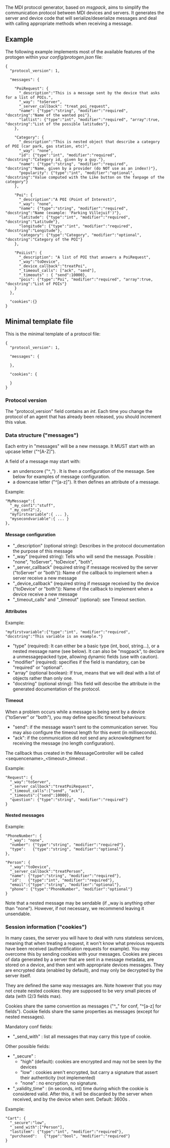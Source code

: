 
The MDI protocol generator, based on *msgpack*, aims to simplify the communication protocol between MDI devices and servers. It generates the server and device code that will serialize/deserialize messages and deal with calling appropriate methods when receiving a message.

## Example

The following example implements most of the available features of the protogen within your *config/protogen.json* file:

    {
      "protocol_version": 1,

      "messages": {

        "PoiRequest": {
          "_description":"This is a message sent by the device that asks for a list of POIs.",
          "_way": "toServer",
          "_server_callback": "treat_poi_request",
          "name": {"type":"string", "modifier":"required", "docstring":"Name of the wanted poi"},
          "latlist": {"type":"int", "modifier":"required", "array":true, "docstring":"List of the possible latitudes"},
        },

        "Category": {
          "_description":"This is nested object that describe a category of POI (car park, gas station, etc)",
          "_way": "none",
          "id": {"type":"int", "modifier":"required", "docstring":"Category id, given by a guy."},
          "name": {"type":"string", "modifier":"required", "docstring":"Name, given by a provider (do NOT use as an index!)"},
          "popularity": {"type":"int", "modifier":"optional", "docstring":"Value computed with the Like button on the fanpage of the category"}
        },

        "Poi": {
          "_description":"A POI (Point of Interest)",
          "_way": "none",
          "name": {"type":"string", "modifier":"required", "docstring":"Name (example: 'Parking Villejuif')"},
          "latitude": {"type":"int", "modifier":"required", "docstring":"Latitude"},
          "longitude": {"type":"int", "modifier":"required", "docstring":"Longitude"},
          "category": {"type":"Category", "modifier":"optional", "docstring":"Category of the POI"}
        },

        "PoiList": {
          "_description": "A list of POI that answers a PoiRequest",
          "_way":"toDevice",
          "_device_callback":"treatPoi",
          "_timeout_calls": ["ack", "send"],
          "_timeouts" : { "send":10000},
          "pois": {"type":"Poi", "modifier":"required", "array":true, "docstring":"List of POIs"}
        }
      },

      "cookies":{}
    }


## Minimal template file

This is the minimal template of a protocol file:

    {
      "protocol_version": 1,

      "messages": {

      },

      "cookies": {

      }
    }


### Protocol version

The "protocol\_version" field contains an *int*. Each time you change the protocol of an agent that has already been released, you should increment this value.


### Data structure ("messages")

Each entry in "messages" will be a new message. It MUST start with an upcase letter ("\^[A-Z]").

A field of a message may start with:

* an underscore ("\^_") . It is then a configuration of the message. See below for examples of message configuration.
* a downcase letter ("\^[a-z]"). It then defines an attribute of a message.

Example:

    "MyMessage":{
      "_my_conf1":"stuff",
      "_my_conf2":2,
      "myfirstvariable":{ ... },
      "mysecondvariable":{ ... }
    },


#### Message configuration

* "\_description" (optional string): Describes in the protocol documentation the purpose of this message
* "\_way" (required string): Tells who will send the message. Possible : "none", "toServer", "toDevice", "both",
* "\_server\_callback" (required string if message received by the server ("toServer" or "both")): Name of the callback to implement when a server receive a new message
* "\_device\_callback" (required string if message received by the device ("toDevice" or "both")): Name of the callback to implement when a device receive a new message
* "\_timeout\_calls" and "\_timeout" (optional): see Timeout section.


#### Attributes

Example:

    "myfirstvariable":{"type":"int", "modifier":"required", "docstring":"This variable is an example."}


* "type" (required): It can either be a basic type (int, bool, string…), or a nested message name (see below). It can also be "msgpack", to declare a unmessagepacked type, allowing dynamic fields (use with caution).
* "modifier" (required): specifies if the field is mandatory, can be "required" or "optional".
* "array" (optional boolean): If true, means that we will deal with a list of objects rather than only one.
* "docstring" (optional string): This field will describe the attribute in the generated documentation of the protocol.


#### Timeout

When a problem occurs while a message is being sent by a device ("toServer" or "both"), you may define specific timeout behaviours:

* "send": if the message wasn't sent to the communication server. You may also configure the timeout length for this event (in milliseconds).
* "ack": if the communication did not send any acknowledgment for receiving the message (no length configuration).

The callback thus created in the IMessageController will be called &lt;sequencename&gt;\_&lt;timeout&gt;\_timeout .

Example:

    "Request": {
      "_way":"toServer",
      "_server_callback":"treatPoiRequest",
      "_timeout_calls":["send", "ack"],
      "_timeouts":{"send":10000},
      "question": {"type":"string", "modifier":"required"}
    }


#### Nested messages

Example:

    "PhoneNumber": {
      "_way": "none",
      "number": {"type":"string", "modifier":"required"},
      "type":   {"type":"string", "modifier":"optional"}
    },

    "Person": {
      "_way":"toDevice",
      "_server_callback":"treatPerson",
      "name": {"type":"string", "modifier":"required"},
      "id":   {"type":"int", "modifier":"required"},
      "email":{"type":"string", "modifier":"optional"},
      "phone": {"type":"PhoneNumber", "modifier":"optional"}
    }

Note that a nested message may be sendable (if \_way is anything other than "none"). However, if not necessary, we recommend leaving it unsendable.


### Session information ("cookies")

In many cases, the server you will have to deal with runs stateless services, meaning that when treating a request, it won't know what previous requests have been received (authentification requests for example). You may overcome this by sending cookies with your messages. Cookies are pieces of data generated by a server that are sent in a message metadata, are stored on a device, and then sent with appropriate devices messages. They are encrypted data (enabled by default), and may only be decrypted by the server itself.

They are defined the same way messages are. Note however that you may not create nested cookies: they are supposed to be very small pieces of data (with (2/3 fields max).

Cookies share the same convention as messages ("\^\_" for conf, "\^[a-z] for fields"). Cookie fields share the same properties as messages (except for nested messages).

Mandatory conf fields:
- "\_send\_with" : list all messages that may carry this type of cookie.

Other possible fields:

* "_secure" :
  * "high" (default): cookies are encrypted and may not be seen by the devices
  * "low" : cookies aren't encrypted, but carry a signature that assert their authenticity (not implemented)
  * "none" : no encryption, no signature.
* "\_validity\_time" : (in seconds, int) time during which the cookie is considered valid. After this, it will be discarded by the server when received, and by the device when sent. Default: 3600s .

Example:

    "Cart": {
      "_secure":"low",
      "_send_with":["Person"],
      "lastitem": {"type":"int", "modifier":"required"},
      "purchased":   {"type":"bool", "modifier":"required"}
    }


